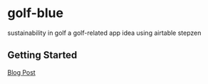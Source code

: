 # golf-blue
sustainability in golf a golf-related app idea using airtable stepzen

<h2>Getting Started</h2>
<a href='https://ftech-13f5c4.ingress-erytho.ewp.live/build-vuejs-waterplan-in-airtable-stepzen/'>Blog Post  </a>

